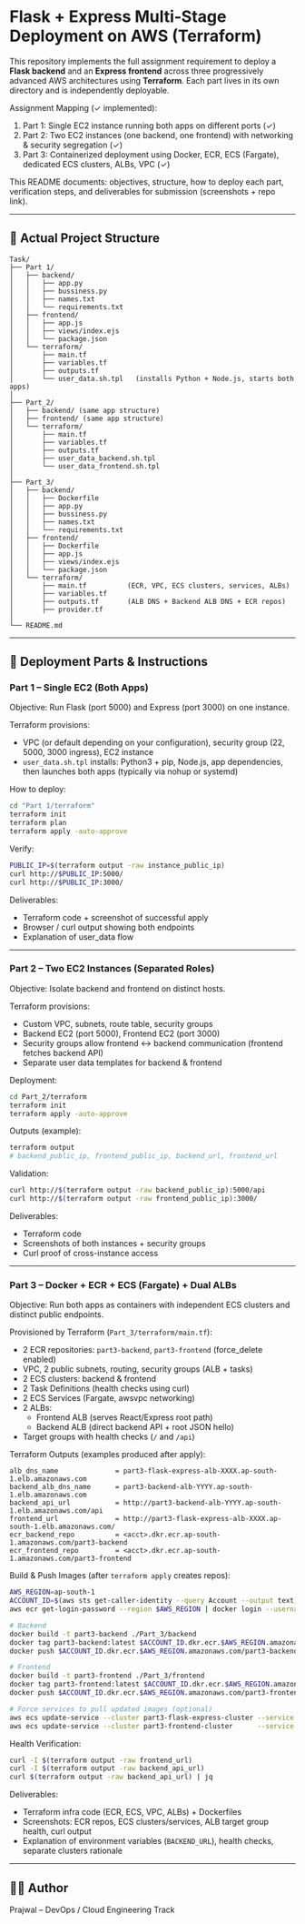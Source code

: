 # Flask + Express Multi‑Stage Deployment on AWS (Terraform)

This repository implements the full assignment requirement to deploy a **Flask backend** and an **Express frontend** across three progressively advanced AWS architectures using **Terraform**. Each part lives in its own directory and is independently deployable.

Assignment Mapping (✓ implemented):
1. Part 1: Single EC2 instance running both apps on different ports (✓)
2. Part 2: Two EC2 instances (one backend, one frontend) with networking & security segregation (✓)
3. Part 3: Containerized deployment using Docker, ECR, ECS (Fargate), dedicated ECS clusters, ALBs, VPC (✓)

This README documents: objectives, structure, how to deploy each part, verification steps, and deliverables for submission (screenshots + repo link).

---

## 📂 Actual Project Structure

```
Task/
├── Part 1/
│   ├── backend/
│   │   ├── app.py
│   │   ├── bussiness.py
│   │   ├── names.txt
│   │   └── requirements.txt
│   ├── frontend/
│   │   ├── app.js
│   │   ├── views/index.ejs
│   │   └── package.json
│   └── terraform/
│       ├── main.tf
│       ├── variables.tf
│       ├── outputs.tf
│       └── user_data.sh.tpl   (installs Python + Node.js, starts both apps)
│
├── Part_2/
│   ├── backend/ (same app structure)
│   ├── frontend/ (same app structure)
│   └── terraform/
│       ├── main.tf
│       ├── variables.tf
│       ├── outputs.tf
│       ├── user_data_backend.sh.tpl
│       └── user_data_frontend.sh.tpl
│
├── Part_3/
│   ├── backend/
│   │   ├── Dockerfile
│   │   ├── app.py
│   │   ├── bussiness.py
│   │   ├── names.txt
│   │   └── requirements.txt
│   ├── frontend/
│   │   ├── Dockerfile
│   │   ├── app.js
│   │   ├── views/index.ejs
│   │   └── package.json
│   └── terraform/
│       ├── main.tf          (ECR, VPC, ECS clusters, services, ALBs)
│       ├── variables.tf
│       ├── outputs.tf       (ALB DNS + Backend ALB DNS + ECR repos)
│       ├── provider.tf
│
└── README.md
```

---

## 🚀 Deployment Parts & Instructions

### Part 1 – Single EC2 (Both Apps)
Objective: Run Flask (port 5000) and Express (port 3000) on one instance.

Terraform provisions:
- VPC (or default depending on your configuration), security group (22, 5000, 3000 ingress), EC2 instance
- `user_data.sh.tpl` installs: Python3 + pip, Node.js, app dependencies, then launches both apps (typically via nohup or systemd)

How to deploy:
```bash
cd "Part 1/terraform"
terraform init
terraform plan
terraform apply -auto-approve
```
Verify:
```bash
PUBLIC_IP=$(terraform output -raw instance_public_ip)
curl http://$PUBLIC_IP:5000/
curl http://$PUBLIC_IP:3000/
```
Deliverables:
- Terraform code + screenshot of successful apply
- Browser / curl output showing both endpoints
- Explanation of user_data flow

---

### Part 2 – Two EC2 Instances (Separated Roles)
Objective: Isolate backend and frontend on distinct hosts.

Terraform provisions:
- Custom VPC, subnets, route table, security groups
- Backend EC2 (port 5000), Frontend EC2 (port 3000)
- Security groups allow frontend ↔ backend communication (frontend fetches backend API)
- Separate user data templates for backend & frontend

Deployment:
```bash
cd Part_2/terraform
terraform init
terraform apply -auto-approve
```
Outputs (example):
```bash
terraform output
# backend_public_ip, frontend_public_ip, backend_url, frontend_url
```
Validation:
```bash
curl http://$(terraform output -raw backend_public_ip):5000/api
curl http://$(terraform output -raw frontend_public_ip):3000/
```
Deliverables:
- Terraform code
- Screenshots of both instances + security groups
- Curl proof of cross-instance access

---

### Part 3 – Docker + ECR + ECS (Fargate) + Dual ALBs
Objective: Run both apps as containers with independent ECS clusters and distinct public endpoints.

Provisioned by Terraform (`Part_3/terraform/main.tf`):
- 2 ECR repositories: `part3-backend`, `part3-frontend` (force_delete enabled)
- VPC, 2 public subnets, routing, security groups (ALB + tasks)
- 2 ECS clusters: backend & frontend
- 2 Task Definitions (health checks using curl)
- 2 ECS Services (Fargate, awsvpc networking)
- 2 ALBs:
  * Frontend ALB (serves React/Express root path)
  * Backend ALB (direct backend API + root JSON hello)
- Target groups with health checks (`/` and `/api`)

Terraform Outputs (examples produced after apply):
```
alb_dns_name              = part3-flask-express-alb-XXXX.ap-south-1.elb.amazonaws.com
backend_alb_dns_name      = part3-backend-alb-YYYY.ap-south-1.elb.amazonaws.com
backend_api_url           = http://part3-backend-alb-YYYY.ap-south-1.elb.amazonaws.com/api
frontend_url              = http://part3-flask-express-alb-XXXX.ap-south-1.elb.amazonaws.com/
ecr_backend_repo          = <acct>.dkr.ecr.ap-south-1.amazonaws.com/part3-backend
ecr_frontend_repo         = <acct>.dkr.ecr.ap-south-1.amazonaws.com/part3-frontend
```

Build & Push Images (after `terraform apply` creates repos):
```bash
AWS_REGION=ap-south-1
ACCOUNT_ID=$(aws sts get-caller-identity --query Account --output text)
aws ecr get-login-password --region $AWS_REGION | docker login --username AWS --password-stdin $ACCOUNT_ID.dkr.ecr.$AWS_REGION.amazonaws.com

# Backend
docker build -t part3-backend ./Part_3/backend
docker tag part3-backend:latest $ACCOUNT_ID.dkr.ecr.$AWS_REGION.amazonaws.com/part3-backend:latest
docker push $ACCOUNT_ID.dkr.ecr.$AWS_REGION.amazonaws.com/part3-backend:latest

# Frontend
docker build -t part3-frontend ./Part_3/frontend
docker tag part3-frontend:latest $ACCOUNT_ID.dkr.ecr.$AWS_REGION.amazonaws.com/part3-frontend:latest
docker push $ACCOUNT_ID.dkr.ecr.$AWS_REGION.amazonaws.com/part3-frontend:latest

# Force services to pull updated images (optional)
aws ecs update-service --cluster part3-flask-express-cluster --service part3-backend-svc --force-new-deployment --region $AWS_REGION
aws ecs update-service --cluster part3-frontend-cluster      --service part3-frontend-svc --force-new-deployment --region $AWS_REGION
```

Health Verification:
```bash
curl -I $(terraform output -raw frontend_url)
curl -I $(terraform output -raw backend_api_url)
curl $(terraform output -raw backend_api_url) | jq
```

Deliverables:
- Terraform infra code (ECR, ECS, VPC, ALBs) + Dockerfiles
- Screenshots: ECR repos, ECS clusters/services, ALB target group health, curl output
- Explanation of environment variables (`BACKEND_URL`), health checks, separate clusters rationale

---
## 👨‍💻 Author
Prajwal – DevOps / Cloud Engineering Track